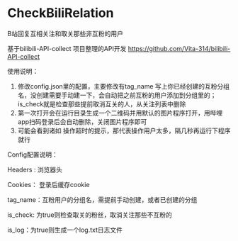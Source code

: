﻿# CheckBiliRelation
B站回复互相关注和取关那些非互粉的用户

基于bilibili-API-collect 项目整理的API开发
https://github.com/Vita-314/bilibili-API-collect


使用说明：
1. 修改config.json里的配置，主要修改有tag_name 写上你已经创建的互粉分组名，没创建需要手动建一下，会自动把之前互粉的用户添加到分组里的；is_check就是检查那些提前取消互关的人，从关注列表中删除
2. 第一次打开会在运行目录生成一个二维码并用默认的图片程序打开，用哔哩app扫码登录后会自动删除，关闭图片程序即可
3. 可能会看到诸如 操作超时的提示，那代表操作用户太多，隔几秒再运行下程序就行


Config配置说明：

Headers : 浏览器头

Cookies： 登录后缓存cookie

tag_name：互粉用户的分组名，需提前手动创建，或者已创建的分组

is_check: 为true则检查取关的粉丝，取消关注那些不互粉的

is_log：为true则生成一个log.txt日志文件
